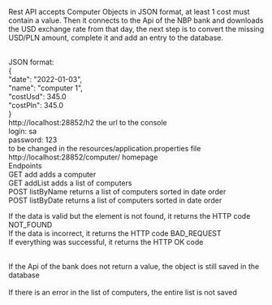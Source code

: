 Rest API accepts Computer Objects in JSON format, at least 1 cost must contain a value. Then it connects to the Api of the NBP bank and downloads the USD exchange rate from that day, the next step is to convert the missing USD/PLN amount, complete it and add an entry to the database.<br><br>

JSON format:<br>
     {<br>
         "date": "2022-01-03",<br>
         "name": "computer 1",<br>
         "costUsd": 345.0<br>
         "costPln": 345.0<br>
     }<br>
http://localhost:28852/h2 the url to the console<br>
login: sa<br>
password: 123<br>
to be changed in the resources/application.properties file
<br>
http://localhost:28852/computer/ homepage
<br>
Endpoints<br>
GET add adds a computer<br>
GET addList adds a list of computers<br>
POST listByName returns a list of computers sorted in date order<br>
POST listByDate returns a list of computers sorted in date order<br>

If the data is valid but the element is not found, it returns the HTTP code NOT_FOUND<br>
If the data is incorrect, it returns the HTTP code BAD_REQUEST<br>
If everything was successful, it returns the HTTP OK code<br><br>

If the Api of the bank does not return a value, the object is still saved in the database<br><br>
If there is an error in the list of computers, the entire list is not saved
